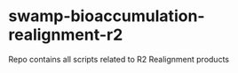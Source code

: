 # swamp-bioaccumulation-realignment-r2
Repo contains all scripts related to R2 Realignment products
